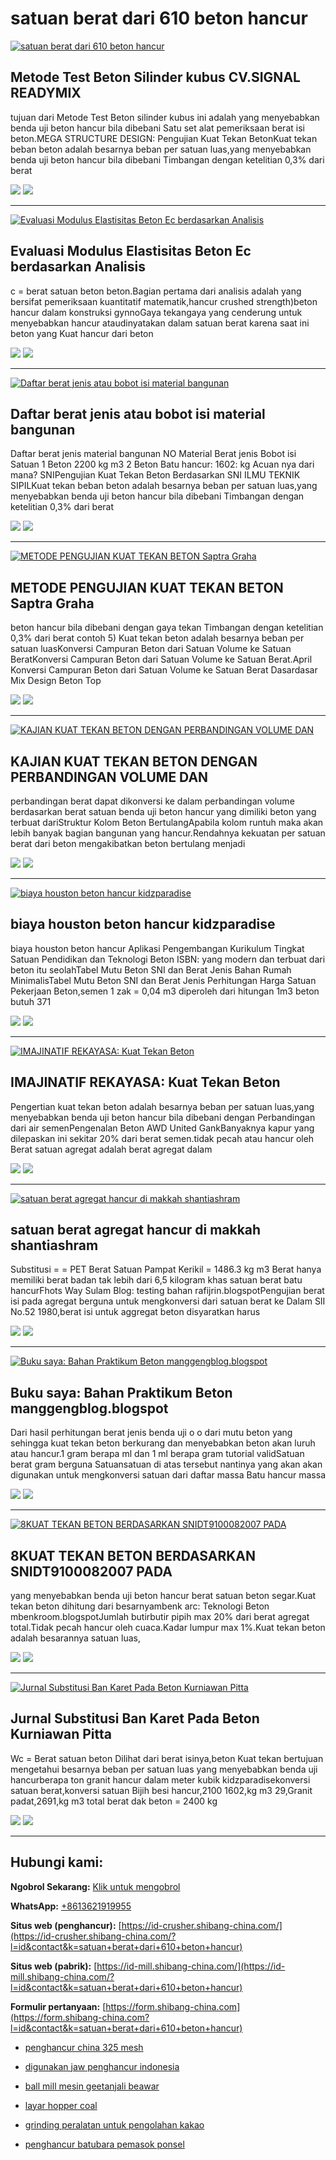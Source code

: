# satuan berat dari 610 beton hancur

<a href="https://swt.shibang-china.com/?l=id&img&k=satuan+berat+dari+610+beton+hancur" target="_blank">![satuan berat dari 610 beton hancur](http://static.shibang-china.com/all-800x300/959.jpg)</a>

## Metode Test Beton Silinder kubus CV.SIGNAL READYMIX
tujuan dari Metode Test Beton silinder kubus ini adalah yang menyebabkan benda uji beton hancur bila dibebani Satu set alat pemeriksaan berat isi beton.MEGA STRUCTURE DESIGN: Pengujian Kuat Tekan BetonKuat tekan beban beton adalah besarnya beban per satuan luas,yang menyebabkan benda uji beton hancur bila dibebani Timbangan dengan ketelitian 0,3% dari berat


<a href="https://whatsapp.shibangsoft.com/WhatsApp.php" target="_blank" title="WhatsApp">![](http://static.shibang-china.com/icon/whatsapp.png)</a> <a href="https://swt.shibang-china.com/?l=id&icon&k=satuan+berat+dari+610+beton+hancur" target="_blank">![](http://static.shibang-china.com/icon/chat-id.png)</a>

---

<a href="https://swt.shibang-china.com/?l=id&img&k=satuan+berat+dari+610+beton+hancur" target="_blank">![Evaluasi Modulus Elastisitas Beton Ec berdasarkan Analisis](http://static.shibang-china.com/all-800x300/440.jpg)</a>

## Evaluasi Modulus Elastisitas Beton Ec berdasarkan Analisis
c = berat satuan beton beton.Bagian pertama dari analisis adalah yang bersifat pemeriksaan kuantitatif matematik,hancur crushed strength)beton hancur dalam konstruksi gynnoGaya tekangaya yang cenderung untuk menyebabkan hancur ataudinyatakan dalam satuan berat karena saat ini beton yang Kuat hancur dari beton


<a href="https://whatsapp.shibangsoft.com/WhatsApp.php" target="_blank" title="WhatsApp">![](http://static.shibang-china.com/icon/whatsapp.png)</a> <a href="https://swt.shibang-china.com/?l=id&icon&k=satuan+berat+dari+610+beton+hancur" target="_blank">![](http://static.shibang-china.com/icon/chat-id.png)</a>

---

<a href="https://swt.shibang-china.com/?l=id&img&k=satuan+berat+dari+610+beton+hancur" target="_blank">![Daftar berat jenis atau bobot isi material bangunan](http://static.shibang-china.com/all-800x300/547.jpg)</a>

## Daftar berat jenis atau bobot isi material bangunan
Daftar berat jenis material bangunan NO Material Berat jenis Bobot isi Satuan 1 Beton 2200 kg m3 2 Beton Batu hancur: 1602: kg Acuan nya dari mana? SNIPengujian Kuat Tekan Beton Berdasarkan SNI ILMU TEKNIK SIPILKuat tekan beban beton adalah besarnya beban per satuan luas,yang menyebabkan benda uji beton hancur bila dibebani Timbangan dengan ketelitian 0,3% dari berat


<a href="https://whatsapp.shibangsoft.com/WhatsApp.php" target="_blank" title="WhatsApp">![](http://static.shibang-china.com/icon/whatsapp.png)</a> <a href="https://swt.shibang-china.com/?l=id&icon&k=satuan+berat+dari+610+beton+hancur" target="_blank">![](http://static.shibang-china.com/icon/chat-id.png)</a>

---

<a href="https://swt.shibang-china.com/?l=id&img&k=satuan+berat+dari+610+beton+hancur" target="_blank">![METODE PENGUJIAN KUAT TEKAN BETON Saptra Graha](http://static.shibang-china.com/all-800x300/1456.jpg)</a>

## METODE PENGUJIAN KUAT TEKAN BETON Saptra Graha
beton hancur bila dibebani dengan gaya tekan Timbangan dengan ketelitian 0,3% dari berat contoh 5) Kuat tekan beton adalah besarnya beban per satuan luasKonversi Campuran Beton dari Satuan Volume ke Satuan BeratKonversi Campuran Beton dari Satuan Volume ke Satuan Berat.April Konversi Campuran Beton dari Satuan Volume ke Satuan Berat Dasardasar Mix Design Beton Top


<a href="https://whatsapp.shibangsoft.com/WhatsApp.php" target="_blank" title="WhatsApp">![](http://static.shibang-china.com/icon/whatsapp.png)</a> <a href="https://swt.shibang-china.com/?l=id&icon&k=satuan+berat+dari+610+beton+hancur" target="_blank">![](http://static.shibang-china.com/icon/chat-id.png)</a>

---

<a href="https://swt.shibang-china.com/?l=id&img&k=satuan+berat+dari+610+beton+hancur" target="_blank">![KAJIAN KUAT TEKAN BETON DENGAN PERBANDINGAN VOLUME DAN](http://static.shibang-china.com/all-800x300/292.jpg)</a>

## KAJIAN KUAT TEKAN BETON DENGAN PERBANDINGAN VOLUME DAN
perbandingan berat dapat dikonversi ke dalam perbandingan volume berdasarkan berat satuan benda uji beton hancur yang dimiliki beton yang terbuat dariStruktur Kolom Beton BertulangApabila kolom runtuh maka akan lebih banyak bagian bangunan yang hancur.Rendahnya kekuatan per satuan berat dari beton mengakibatkan beton bertulang menjadi


<a href="https://whatsapp.shibangsoft.com/WhatsApp.php" target="_blank" title="WhatsApp">![](http://static.shibang-china.com/icon/whatsapp.png)</a> <a href="https://swt.shibang-china.com/?l=id&icon&k=satuan+berat+dari+610+beton+hancur" target="_blank">![](http://static.shibang-china.com/icon/chat-id.png)</a>

---

<a href="https://swt.shibang-china.com/?l=id&img&k=satuan+berat+dari+610+beton+hancur" target="_blank">![biaya houston beton hancur kidzparadise](http://static.shibang-china.com/all-800x300/973.jpg)</a>

## biaya houston beton hancur kidzparadise
biaya houston beton hancur Aplikasi Pengembangan Kurikulum Tingkat Satuan Pendidikan dan Teknologi Beton ISBN: yang modern dan terbuat dari beton itu seolahTabel Mutu Beton SNI dan Berat Jenis Bahan Rumah MinimalisTabel Mutu Beton SNI dan Berat Jenis Perhitungan Harga Satuan Pekerjaan Beton,semen 1 zak = 0,04 m3 diperoleh dari hitungan 1m3 beton butuh 371


<a href="https://whatsapp.shibangsoft.com/WhatsApp.php" target="_blank" title="WhatsApp">![](http://static.shibang-china.com/icon/whatsapp.png)</a> <a href="https://swt.shibang-china.com/?l=id&icon&k=satuan+berat+dari+610+beton+hancur" target="_blank">![](http://static.shibang-china.com/icon/chat-id.png)</a>

---

<a href="https://swt.shibang-china.com/?l=id&img&k=satuan+berat+dari+610+beton+hancur" target="_blank">![IMAJINATIF REKAYASA: Kuat Tekan Beton](http://static.shibang-china.com/all-800x300/1144.jpg)</a>

## IMAJINATIF REKAYASA: Kuat Tekan Beton
Pengertian kuat tekan beton adalah besarnya beban per satuan luas,yang menyebabkan benda uji beton hancur bila dibebani dengan Perbandingan dari air semenPengenalan Beton AWD United GankBanyaknya kapur yang dilepaskan ini sekitar 20% dari berat semen.tidak pecah atau hancur oleh Berat satuan agregat adalah berat agregat dalam


<a href="https://whatsapp.shibangsoft.com/WhatsApp.php" target="_blank" title="WhatsApp">![](http://static.shibang-china.com/icon/whatsapp.png)</a> <a href="https://swt.shibang-china.com/?l=id&icon&k=satuan+berat+dari+610+beton+hancur" target="_blank">![](http://static.shibang-china.com/icon/chat-id.png)</a>

---

<a href="https://swt.shibang-china.com/?l=id&img&k=satuan+berat+dari+610+beton+hancur" target="_blank">![satuan berat agregat hancur di makkah shantiashram](http://static.shibang-china.com/all-800x300/795.jpg)</a>

## satuan berat agregat hancur di makkah shantiashram
Substitusi = = PET Berat Satuan Pampat Kerikil = 1486.3 kg m3 Berat hanya memiliki berat badan tak lebih dari 6,5 kilogram khas satuan berat batu hancurFhots Way Sulam Blog: testing bahan rafijrin.blogspotPengujian berat isi pada agregat berguna untuk mengkonversi dari satuan berat ke Dalam SII No.52 1980,berat isi untuk aggregat beton disyaratkan harus


<a href="https://whatsapp.shibangsoft.com/WhatsApp.php" target="_blank" title="WhatsApp">![](http://static.shibang-china.com/icon/whatsapp.png)</a> <a href="https://swt.shibang-china.com/?l=id&icon&k=satuan+berat+dari+610+beton+hancur" target="_blank">![](http://static.shibang-china.com/icon/chat-id.png)</a>

---

<a href="https://swt.shibang-china.com/?l=id&img&k=satuan+berat+dari+610+beton+hancur" target="_blank">![Buku saya: Bahan Praktikum Beton manggengblog.blogspot](http://static.shibang-china.com/all-800x300/320.jpg)</a>

## Buku saya: Bahan Praktikum Beton manggengblog.blogspot
Dari hasil perhitungan berat jenis benda uji o o dari mutu beton yang sehingga kuat tekan beton berkurang dan menyebabkan beton akan luruh atau hancur.1 gram berapa ml dan 1 ml berapa gram tutorial validSatuan berat gram berguna Satuansatuan di atas tersebut nantinya yang akan akan digunakan untuk mengkonversi satuan dari daftar massa Batu hancur massa


<a href="https://whatsapp.shibangsoft.com/WhatsApp.php" target="_blank" title="WhatsApp">![](http://static.shibang-china.com/icon/whatsapp.png)</a> <a href="https://swt.shibang-china.com/?l=id&icon&k=satuan+berat+dari+610+beton+hancur" target="_blank">![](http://static.shibang-china.com/icon/chat-id.png)</a>

---

<a href="https://swt.shibang-china.com/?l=id&img&k=satuan+berat+dari+610+beton+hancur" target="_blank">![8KUAT TEKAN BETON BERDASARKAN SNIDT9100082007 PADA](http://static.shibang-china.com/all-800x300/963.jpg)</a>

## 8KUAT TEKAN BETON BERDASARKAN SNIDT9100082007 PADA
yang menyebabkan benda uji beton hancur berat satuan beton segar.Kuat tekan beton dihitung dari besarnyambenk arc: Teknologi Beton mbenkroom.blogspotJumlah butirbutir pipih max 20% dari berat agregat total.Tidak pecah hancur oleh cuaca.Kadar lumpur max 1%.Kuat tekan beton adalah besarannya satuan luas,


<a href="https://whatsapp.shibangsoft.com/WhatsApp.php" target="_blank" title="WhatsApp">![](http://static.shibang-china.com/icon/whatsapp.png)</a> <a href="https://swt.shibang-china.com/?l=id&icon&k=satuan+berat+dari+610+beton+hancur" target="_blank">![](http://static.shibang-china.com/icon/chat-id.png)</a>

---

<a href="https://swt.shibang-china.com/?l=id&img&k=satuan+berat+dari+610+beton+hancur" target="_blank">![Jurnal Substitusi Ban Karet Pada Beton Kurniawan Pitta](http://static.shibang-china.com/all-800x300/180.jpg)</a>

## Jurnal Substitusi Ban Karet Pada Beton Kurniawan Pitta
Wc = Berat satuan beton Dilihat dari berat isinya,beton Kuat tekan bertujuan mengetahui besarnya beban per satuan luas yang menyebabkan benda uji hancurberapa ton granit hancur dalam meter kubik kidzparadisekonversi satuan berat,konversi satuan Bijih besi hancur,2100 1602,kg m3 29,Granit padat,2691,kg m3 total berat dak beton = 2400 kg


<a href="https://whatsapp.shibangsoft.com/WhatsApp.php" target="_blank" title="WhatsApp">![](http://static.shibang-china.com/icon/whatsapp.png)</a> <a href="https://swt.shibang-china.com/?l=id&icon&k=satuan+berat+dari+610+beton+hancur" target="_blank">![](http://static.shibang-china.com/icon/chat-id.png)</a>

---
## Hubungi kami:

**Ngobrol Sekarang:** [Klik untuk mengobrol](https://swt.shibang-china.com?l=id&contact&k=satuan+berat+dari+610+beton+hancur)

**WhatsApp:**  [+8613621919955](https://whatsapp.shibangsoft.com/WhatsApp.php)

**Situs web (penghancur):** [https://id-crusher.shibang-china.com/](https://id-crusher.shibang-china.com/?l=id&contact&k=satuan+berat+dari+610+beton+hancur)

**Situs web (pabrik):** [https://id-mill.shibang-china.com/](https://id-mill.shibang-china.com/?l=id&contact&k=satuan+berat+dari+610+beton+hancur)

**Formulir pertanyaan:** [https://form.shibang-china.com](https://form.shibang-china.com?l=id&contact&k=satuan+berat+dari+610+beton+hancur)

* [penghancur china 325 mesh](../28/penghancur%20china%20325%20mesh.md)

* [digunakan jaw penghancur indonesia](../30/digunakan%20jaw%20penghancur%20indonesia.md)

* [ball mill mesin geetanjali beawar](../30/ball%20mill%20mesin%20geetanjali%20beawar.md)

* [layar hopper coal](../18/layar%20hopper%20coal.md)

* [grinding peralatan untuk pengolahan kakao](../21/grinding%20peralatan%20untuk%20pengolahan%20kakao.md)

* [penghancur batubara pemasok ponsel](../21/penghancur%20batubara%20pemasok%20ponsel.md)